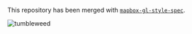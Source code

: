 This repository has been merged with [`mapbox-gl-style-spec`](https://github.com/mapbox/mapbox-gl-style-spec).

![tumbleweed](https://media.giphy.com/media/O38dU2kkQ9sWc/giphy.gif)
